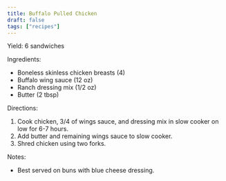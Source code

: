 ```yaml
---
title: Buffalo Pulled Chicken
draft: false
tags: ["recipes"]
---
```


Yield: 6 sandwiches

Ingredients:
- Boneless skinless chicken breasts (4)
- Buffalo wing sauce (12 oz)
- Ranch dressing mix (1/2 oz)
- Butter (2 tbsp)

Directions:
1) Cook chicken, 3/4 of wings sauce, and dressing mix in slow cooker on low for 6-7 hours.
2) Add butter and remaining wings sauce to slow cooker.
3) Shred chicken using two forks.

Notes:
- Best served on buns with blue cheese dressing.
